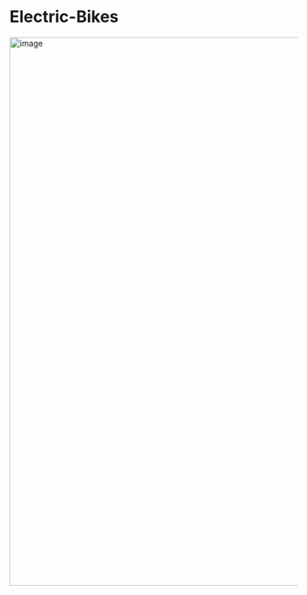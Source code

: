 # Electric-Bikes
<img width="960" alt="image" src="https://user-images.githubusercontent.com/77326639/178717137-db1607fb-f9aa-4d2c-b6a5-8c84d7713b24.png">
